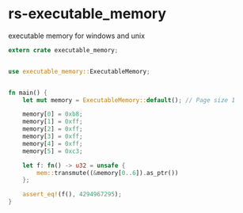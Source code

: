 rs-executable_memory
=====

executable memory for windows and unix

```rust
extern crate executable_memory;


use executable_memory::ExecutableMemory;


fn main() {
    let mut memory = ExecutableMemory::default(); // Page size 1

    memory[0] = 0xb8;
    memory[1] = 0xff;
    memory[2] = 0xff;
    memory[3] = 0xff;
    memory[4] = 0xff;
    memory[5] = 0xc3;

    let f: fn() -> u32 = unsafe {
        mem::transmute((&memory[0..6]).as_ptr())
    };

    assert_eq!(f(), 4294967295);
}
```
